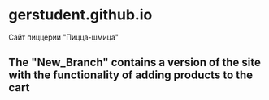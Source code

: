 # gerstudent.github.io
Сайт пиццерии "Пицца-шмица"
## The "New_Branch" contains a version of the site with the functionality of adding products to the cart
